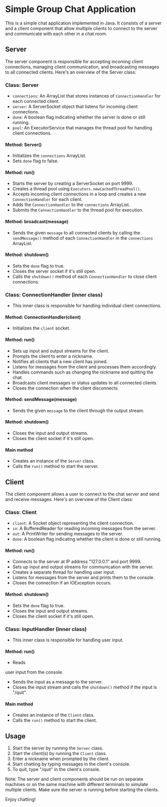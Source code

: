 # Simple Group Chat Application

This is a simple chat application implemented in Java. It consists of a server and a client component that allow multiple clients to connect to the server and communicate with each other in a chat room.

## Server

The server component is responsible for accepting incoming client connections, managing client communication, and broadcasting messages to all connected clients. Here's an overview of the Server class:

### Class: Server

- `connections`: An ArrayList that stores instances of `ConnectionHandler` for each connected client.
- `server`: A ServerSocket object that listens for incoming client connections.
- `done`: A boolean flag indicating whether the server is done or still running.
- `pool`: An ExecutorService that manages the thread pool for handling client connections.

#### Method: Server()

- Initializes the `connections` ArrayList.
- Sets `done` flag to false.

#### Method: run()

- Starts the server by creating a ServerSocket on port 9999.
- Creates a thread pool using `Executors.newCachedThreadPool()`.
- Accepts incoming client connections in a loop and creates a new `ConnectionHandler` for each client.
- Adds the `ConnectionHandler` to the `connections` ArrayList.
- Submits the `ConnectionHandler` to the thread pool for execution.

#### Method: broadcast(message)

- Sends the given `message` to all connected clients by calling the `sendMessage()` method of each `ConnectionHandler` in the `connections` ArrayList.

#### Method: shutdown()

- Sets the `done` flag to true.
- Closes the server socket if it's still open.
- Calls the `shutdown()` method of each `ConnectionHandler` to close client connections.

### Class: ConnectionHandler (inner class)

- This inner class is responsible for handling individual client connections.

#### Method: ConnectionHandler(client)

- Initializes the `client` socket.

#### Method: run()

- Sets up input and output streams for the client.
- Prompts the client to enter a nickname.
- Notifies all clients that a new client has joined.
- Listens for messages from the client and processes them accordingly.
- Handles commands such as changing the nickname and quitting the chat.
- Broadcasts client messages or status updates to all connected clients.
- Closes the connection when the client disconnects.

#### Method: sendMessage(message)

- Sends the given `message` to the client through the output stream.

#### Method: shutdown()

- Closes the input and output streams.
- Closes the client socket if it's still open.

#### Main method

- Creates an instance of the `Server` class.
- Calls the `run()` method to start the server.

## Client

The client component allows a user to connect to the chat server and send and receive messages. Here's an overview of the Client class:

### Class: Client

- `client`: A Socket object representing the client connection.
- `in`: A BufferedReader for reading incoming messages from the server.
- `out`: A PrintWriter for sending messages to the server.
- `done`: A boolean flag indicating whether the client is done or still running.

#### Method: run()

- Connects to the server at IP address "127.0.0.1" and port 9999.
- Sets up input and output streams for communication with the server.
- Creates a separate thread for handling user input.
- Listens for messages from the server and prints them to the console.
- Closes the connection if an IOException occurs.

#### Method: shutdown()

- Sets the `done` flag to true.
- Closes the input and output streams.
- Closes the client socket if it's still open.

### Class: InputHandler (inner class)

- This inner class is responsible for handling user input.

#### Method: run()

- Reads

 user input from the console.
- Sends the input as a message to the server.
- Closes the input stream and calls the `shutdown()` method if the input is "/quit".

#### Main method

- Creates an instance of the `Client` class.
- Calls the `run()` method to start the client.

## Usage

1. Start the server by running the `Server` class.
2. Start the client(s) by running the `Client` class.
3. Enter a nickname when prompted by the client.
4. Start chatting by typing messages in the client's console.
5. To quit, type "/quit" in the client's console.

Note: The server and client components should be run on separate machines or on the same machine with different terminals to simulate multiple clients. Make sure the server is running before starting the clients.

Enjoy chatting!
